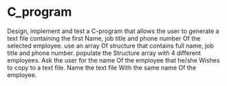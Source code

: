 # C_program
Design, implement and test a C-program that allows the user to generate a text file containing the first Name, job title and phone number Of the selected employee. use an array Of structure that contains full name, job title and phone number. populate the Structure array with 4 different employees. Ask the user for the name Of the employee that he/she Wishes to copy to a text file. Name the text file With the same name Of the employee.
